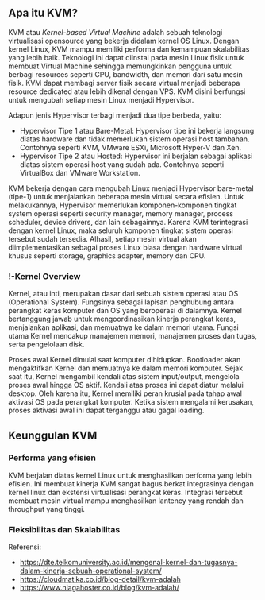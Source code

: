## Apa itu KVM?

KVM atau *Kernel-based Virtual Machine* adalah sebuah teknologi virtualisasi opensource yang bekerja didalam kernel OS Linux. Dengan kernel Linux, KVM mampu memiliki performa dan kemampuan skalabilitas yang lebih baik. Teknologi ini dapat diinstal pada mesin Linux fisik untuk membuat Virtual Machine sehingga memungkinkan pengguna untuk berbagi resources seperti CPU, bandwidth, dan memori dari satu mesin fisik. KVM dapat membagi server fisik secara virtual menjadi beberapa resource dedicated atau lebih dikenal dengan VPS. KVM disini berfungsi untuk mengubah setiap mesin Linux menjadi Hypervisor. 

Adapun jenis Hypervisor terbagi menjadi dua tipe berbeda, yaitu:

- Hypervisor Tipe 1 atau Bare-Metal: Hypervisor tipe ini bekerja langsung diatas hardware dan tidak memerlukan sistem operasi host tambahan. Contohnya seperti KVM, VMware ESXi, Microsoft Hyper-V dan Xen.
- Hypervisor Tipe 2 atau Hosted: Hypervisor ini berjalan sebagai aplikasi diatas sistem operasi host yang sudah ada. Contohnya seperti VirtualBox dan VMware Workstation.

KVM bekerja dengan cara mengubah Linux menjadi Hypervisor bare-metal (tipe-1) untuk menjalankan beberapa mesin virtual secara efisien. Untuk melakukannya, Hypervisor memerlukan komponen-komponen tingkat system operasi seperti security manager, memory manager, process scheduler, device drivers, dan lain sebagainnya. Karena KVM terintegrasi dengan kernel Linux, maka seluruh komponen tingkat sistem operasi tersebut sudah tersedia. Alhasil, setiap mesin virtual akan diimplementasikan sebagai proses Linux biasa dengan hardware virtual khusus seperti storage, graphics adapter, memory dan CPU.

### !-Kernel Overview

Kernel, atau inti, merupakan dasar dari sebuah sistem operasi atau OS (Operational System). Fungsinya sebagai lapisan penghubung antara perangkat keras komputer dan OS yang beroperasi di dalamnya. Kernel bertanggung jawab untuk mengoordinasikan kinerja perangkat keras, menjalankan aplikasi, dan memuatnya ke dalam memori utama. Fungsi utama Kernel mencakup manajemen memori, manajemen proses dan tugas, serta pengelolaan disk.

Proses awal Kernel dimulai saat komputer dihidupkan. Bootloader akan mengaktifkan Kernel dan memuatnya ke dalam memori komputer. Sejak saat itu, Kernel mengambil kendali atas sistem input/output, mengelola proses awal hingga OS aktif. Kendali atas proses ini dapat diatur melalui desktop. Oleh karena itu, Kernel memiliki peran krusial pada tahap awal aktivasi OS pada perangkat komputer. Ketika sistem mengalami kerusakan, proses aktivasi awal ini dapat terganggu atau gagal loading.

## Keunggulan KVM

### Performa yang efisien

KVM berjalan diatas kernel Linux untuk menghasilkan performa yang lebih efisien. Ini membuat kinerja KVM sangat bagus berkat integrasinya dengan kernel linux dan ekstensi virtualisasi perangkat keras. Integrasi tersebut membuat mesin virtual mampu menghasilkan lantency yang rendah dan throughput yang tinggi.

### Fleksibilitas dan Skalabilitas









Referensi:

- https://dte.telkomuniversity.ac.id/mengenal-kernel-dan-tugasnya-dalam-kinerja-sebuah-operational-system/
- https://cloudmatika.co.id/blog-detail/kvm-adalah
- https://www.niagahoster.co.id/blog/kvm-adalah/

## 
